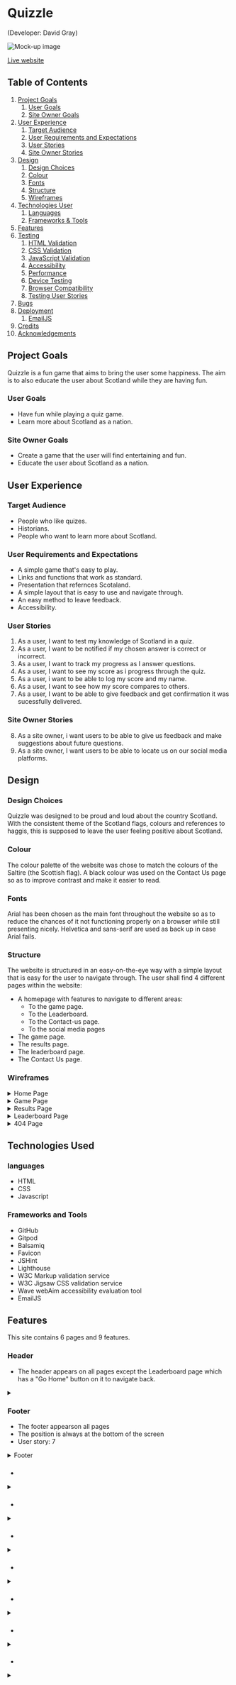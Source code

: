 # Quizzle
(Developer: David Gray)

![Mock-up image](assets/docs/mock-up.png)

[Live website](https://dave89gray.github.io/dave89gray-CI_PP2_QUIZZLE/)

## Table of Contents

1.  [Project Goals](#project-goals)
    1. [User Goals](#user-goals)
    2. [Site Owner Goals](#site-owner-goals)
2.  [User Experience](#user-experience)
    1. [Target Audience](#target-audience)
    2. [User Requirements and Expectations](#user-requirements-and-expectations)
    3. [User Stories](#user-stories)
    4. [Site Owner Stories](#site-owner-stories)
3.  [Design](#design)
    1. [Design Choices](#design-choices)
    2. [Colour](#colour)
    3. [Fonts](#fonts)
    4. [Structure](#structure)
    5. [Wireframes](wireframe)
4.  [Technologies User](#technologies-used)
    1. [Languages](#languages)
    2. [Frameworks & Tools](#frameworks-&-tools)
5.  [Features](#features)
6.  [Testing](#validation)
    1. [HTML Validation](#html-validation)
    2. [CSS Validation](css-validation)
    3. [JavaScript Validation](javascript-validation)
    4. [Accessibility](#accessibility)
    5. [Performance](#performance)
    6. [Device Testing](#device-testing)
    7. [Browser Compatibility](#browser-compatability)
    8. [Testing User Stories](#testing-user-stories)
8.  [Bugs](#bugs)
9.  [Deployment](#deployment)
    1. [EmailJS](#emailjs-api)
10. [Credits](#credits)
11. [Acknowledgements](#acknowledgements)

## Project Goals
Quizzle is a fun game that aims to bring the user some happiness. The aim is to also educate the user about Scotland while they are having fun.

### User Goals
- Have fun while playing a quiz game.
- Learn more about Scotland as a nation.

### Site Owner Goals
- Create a game that the user will find entertaining and fun.
- Educate the user about Scotland as a nation.

## User Experience

### Target Audience
- People who like quizes.
- Historians.
- People who want to learn more about Scotland.

### User Requirements and Expectations
- A simple game that's easy to play.
- Links and functions that work as standard.
- Presentation that refernces Scotaland.
- A simple layout that is easy to use and navigate through.
- An easy method to leave feedback.
- Accessibility.

### User Stories
1. As a user, I want to test my knowledge of Scotland in a quiz.
2. As a user, I want to be notified if my chosen answer is correct or incorrect.
3. As a user, I want to track my progress as I answer questions.
4. As a user, I want to see my score as i progress through the quiz.
5. As a user, i want to be able to log my score and my name.
6. As a user, I want to see how my score compares to others.
7. As a user, I want to be able to give feedback and get confirmation it was sucessfully delivered.

### Site Owner Stories
8. As a site owner, i want users to be able to give us feedback and make suggestions about future questions.
9. As a site owner, I want users to be able to locate us on our social media platforms.

## Design

### Design Choices
Quizzle was designed to be proud and loud about the country Scotland. With the consistent theme of the Scotland flags, colours and references to haggis, this is supposed to leave the user feeling positive about Scotland.

### Colour
The colour palette of the website was chose to match the colours of the Saltire (the Scottish flag). A black colour was used on the Contact Us page so as to improve contrast and make it easier to read.

### Fonts
Arial has been chosen as the main font throughout the website so as to reduce the chances of it not functioning properly on a browser while still presenting nicely. Helvetica and sans-serif are used as back up in case Arial fails.

### Structure
The website is structured in an easy-on-the-eye way with a simple layout that is easy for the user to navigate through. The user shall find 4 different pages within the website:

- A homepage with features to navigate to different areas:
    - To the game page.
    - To the Leaderboard.
    - To the Contact-us page.
    - To the social media pages
- The game page.
- The results page.
- The leaderboard page.
- The Contact Us page.

### Wireframes

<details><summary>Home Page</summary>
<img src="assets/docs/wireframes/index.png">
</details>
<details><summary>Game Page</summary>
<img src="assets/docs/wireframes/game.png">
</details>
<details><summary>Results Page</summary>
<img src="assets/docs/wireframes/results.png">
</details>
<details><summary>Leaderboard Page</summary>
<img src="assets/docs/wireframes/leaderboard.png">
</details>
<details><summary>404 Page</summary>
<img src="assets/docs/wireframes/404-page.png">
</details>

## Technologies Used

### languages
- HTML
- CSS
- Javascript

### Frameworks and Tools
- GitHub
- Gitpod
- Balsamiq
- Favicon
- JSHint
- Lighthouse
- W3C Markup validation service
- W3C Jigsaw CSS validation service
- Wave webAim accessibility evaluation tool
- EmailJS

## Features
This site contains 6 pages and 9 features.

### Header
- The header appears on all pages except the Leaderboard page which has a "Go Home" button on it to navigate back.

<details><summary></summary>
<img src="assets/docs/features/feature-header">
</details>

### Footer
- The footer appearson all pages
- The position is always at the bottom of the screen
- User story: 7

<details><summary>Footer</summary>
<img src="assets/docs/features/feature-footer">
</details>

###
- 

<details><summary></summary>
<img src="assets/docs/features/feature-">
</details>

###
- 

<details><summary></summary>
<img src="assets/docs/features/feature-">
</details>

###
- 

<details><summary></summary>
<img src="assets/docs/features/feature-">
</details>

###
- 

<details><summary></summary>
<img src="assets/docs/features/feature-">
</details>

###
- 

<details><summary></summary>
<img src="assets/docs/features/feature-">
</details>

###
- 

<details><summary></summary>
<img src="assets/docs/features/feature-">
</details>

###
- 

<details><summary></summary>
<img src="assets/docs/features/feature-">
</details>